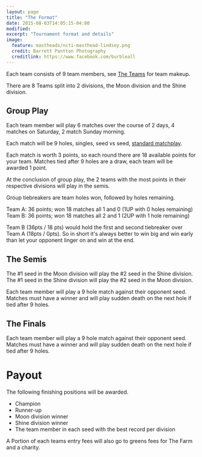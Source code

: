 ```yaml
---
layout: page
title: "The Format"
date: 2015-08-03T14:05:15-04:00
modified:
excerpt: "Tournament format and details"
image:
  feature: mastheads/ncti-masthead-lindsey.png
  credit: Barrett Pantton Photography
  creditlink: https://www.facebook.com/burbleall
---
```


Each team consists of 9 team members, see [The Teams](/teams/) for team makeup.

There are 8 Teams split into 2 divisions, the Moon division and the
Shine division.

## Group Play

Each team member will play 6 matches over the course of 2 days, 4 matches on Saturday, 2 match Sunday morning.

Each match will be 9 holes, singles, seed vs seed,  [standard matchplay](https://www.pdga.com/rules/official-rules-disc-golf/appendix-a).

Each match is worth 3 points,
so each round there are 18 available points for your team.
Matches tied after 9 holes are a draw, each team will be awarded 1 point.

At the conclusion of group play, the 2 teams with the most points in their respective
divisions will play in the semis.

Group tiebreakers are team holes won, followed by holes remaining.

Team A: 36 points; won 18 matches all 1 and 0 (1UP with 0 holes remaining)
Team B: 36 points; won 18 matches all 2 and 1 (2UP with 1 hole remaining)

Team B (36pts / 18 pts) would hold the first and second tiebreaker over Team A (18pts / 0pts). So in short it's always better
to win big and win early than let your opponent linger on and win at the end.

## The Semis

The #1 seed in the Moon division will play the #2 seed in the Shine division.
The #1 seed in the Shine division will play the #2 seed in the Moon division.

Each team member will play a 9 hole match against their opponent seed.  Matches
must have a winner and will play sudden death on the next hole if tied after 9 holes.

## The Finals

Each team member will play a 9 hole match against their opponent seed.  Matches
must have a winner and will play sudden death on the next hole if tied after 9 holes.

# Payout

The following finishing positions will be awarded.

* Champion
* Runner-up
* Moon division winner
* Shine division winner
* The team member in each seed with the best record per division

A Portion of each teams entry fees will also go to greens fees for The Farm and
a charity.
